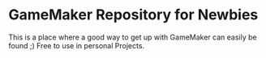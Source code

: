 # GameMaker Repository for Newbies
This is a place where a good way to get up with GameMaker can easily be found ;) Free to use in personal Projects.
